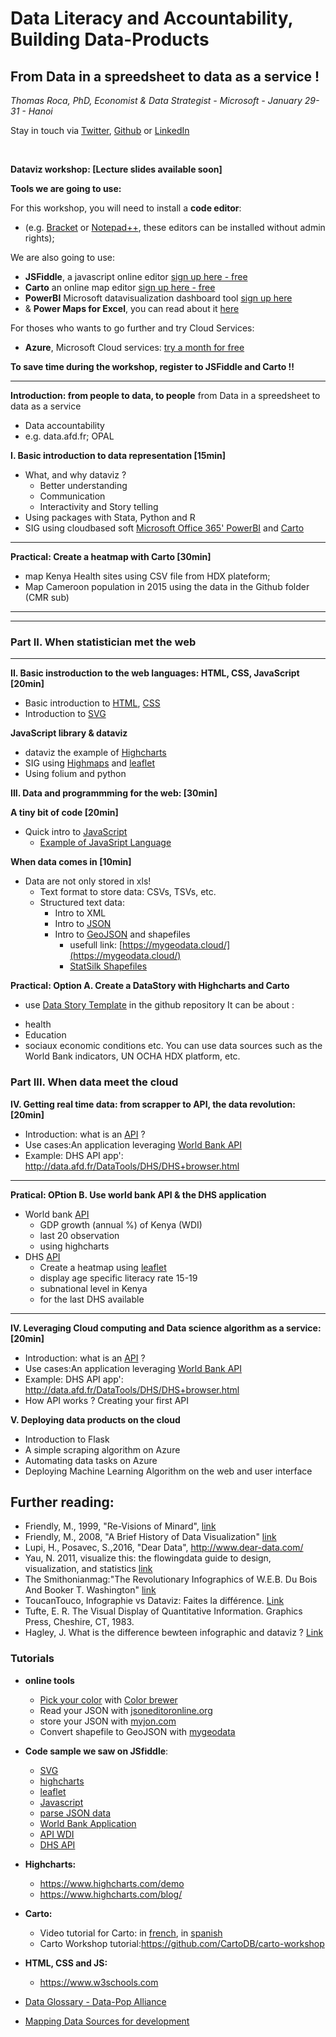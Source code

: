 # Data Literacy and Accountability, Building Data-Products 
## From Data in a spreedsheet to data as a service !
*Thomas Roca, PhD, Economist & Data Strategist - Microsoft - January 29-31 - Hanoi*

Stay in touch via [Twitter](https://twitter.com/Thomas_Roca), [Github](https://github.com/ThomasRoca/) or [LinkedIn](https://www.linkedin.com/in/thomas-roca-43347484/)

<br>

**Dataviz workshop: [Lecture slides available soon]**

**Tools we are going to use:**

For this workshop, you will need to install a **code editor**:
- (e.g. [Bracket](https://sourceforge.net/projects/bracketsportable/) or [Notepad++](https://notepad-plus-plus.org/fr/), these editors can be installed without admin rights);

We are also going to use: 
- 	**JSFiddle**, a javascript online editor [sign up here - free](https://jsfiddle.net/user/signup/)
- 	**Carto** an online map editor [sign up here - free](https://carto.com/signup/)
- 	**PowerBI** Microsoft datavisualization dashboard tool [sign up here](https://powerbi.microsoft.com/en-us/desktop/)
- 	& **Power Maps for Excel**, you can read about it [here](https://support.office.com/en-us/article/I-don-t-see-the-Power-Map-button-in-Excel-db03bf67-d2b3-42a7-adf1-9c38f024a8ce?ui=en-US&rs=en-US&ad=US)

For thoses who wants to go further and try Cloud Services:
- **Azure**, Microsoft Cloud services: [try a month for free](https://azure.microsoft.com/en-us/offers/ms-azr-0044p/)

**To save time during the workshop, register to JSFiddle and Carto !!**

---

**Introduction: from people to data, to people**
from Data in a spreedsheet to data as a service
- Data accountability
- e.g. data.afd.fr; OPAL 


**I. Basic introduction to data representation [15min]**
- 	What, and why dataviz ? 
	- Better understanding
	- Communication
	- Interactivity and Story telling
-	Using packages with Stata, Python and R
-	SIG using cloudbased soft [Microsoft Office 365' PowerBI](https://powerbi.microsoft.com/fr-fr/desktop/) and [Carto](https://carto.com/)

---

**Practical: Create a heatmap with Carto [30min]**
  - map Kenya Health sites using CSV file from HDX plateform;
  - Map Cameroon population in 2015 using the data in the Github folder (CMR sub)
--- 


---

### Part II. When statistician met the web
---

**II. Basic instroduction to the web languages: HTML, CSS, JavaScript [20min]**
-	Basic introduction to [HTML](https://www.w3schools.com/html/default.asp), [CSS](https://www.w3schools.com/css/default.asp)
- 	Introduction to [SVG](https://en.wikipedia.org/wiki/Scalable_Vector_Graphics)

**JavaScript library & dataviz**
- 	dataviz the example of [Highcharts](https://www.highcharts.com/)
- 	SIG using [Highmaps](https://www.highcharts.com/) and [leaflet](http://leafletjs.com/)
-	Using folium and python

**III. Data and programmming for the web: [30min]**

**A tiny bit of code [20min]**
- 	Quick intro to [JavaScript](https://www.w3schools.com/js/default.asp)
	+ [Example of JavaSript Language](https://jsfiddle.net/ThomasRoca/50snpv6r/)

**When data comes in [10min]**
- Data are not only stored in xls!
	+ Text format to store data:
		CSVs, TSVs, etc.
	+ Structured text data:
		+ Intro to XML
		+ Intro to [JSON](https://en.wikipedia.org/wiki/JSON)
		+ Intro to [GeoJSON](https://fr.wikipedia.org/wiki/GeoJSON) and shapefiles
			+ usefull link: [https://mygeodata.cloud/](https://mygeodata.cloud/)
			+ [StatSilk Shapefiles](https://www.statsilk.com/maps/download-free-shapefile-maps#download-country-shapefile-maps)
	

**Practical: Option A. Create a DataStory with Highcharts and Carto**
   + use [Data Story Template](http://data.afd.fr/datastory/Data%20Story%20Template.html) in the github repository
   It can be about :
   - health
   - Education
   - sociaux economic conditions etc.
   You can use data sources such as the World Bank indicators, UN OCHA HDX platform, etc.




### Part III. When data meet the cloud

**IV. Getting real time data: from scrapper to API, the data revolution: [20min]**
- Introduction: what is an [API](https://en.wikipedia.org/wiki/Application_programming_interface) ?
-  Use cases:An application leveraging [World Bank API](https://datahelpdesk.worldbank.org/knowledgebase/articles/889392-api-documentation)
-  Example: DHS API app': http://data.afd.fr/DataTools/DHS/DHS+browser.html 

 
--- 
**Pratical: OPtion B. Use world bank API & the DHS application** 
- World bank [API](https://datahelpdesk.worldbank.org/knowledgebase/articles/898581-api-basic-call-structure)
	- GDP growth (annual %) of Kenya (WDI)
	- last 20 observation
   	- using highcharts
- DHS [API](https://api.dhsprogram.com/#/api-querybuilder.cfm)
	- Create a heatmap using [leaflet](http://leafletjs.com/examples/choropleth/)
	- display age specific literacy rate 15-19
	- subnational level in Kenya
	- for the last DHS available
---   	

**IV. Leveraging Cloud computing and Data science algorithm as a service: [20min]**
- Introduction: what is an [API](https://en.wikipedia.org/wiki/Application_programming_interface) ?
-  Use cases:An application leveraging [World Bank API](https://datahelpdesk.worldbank.org/knowledgebase/articles/889392-api-documentation)
-  Example: DHS API app': http://data.afd.fr/DataTools/DHS/DHS+browser.html 
- How API works ? Creating your first API 

**V. Deploying data products on the cloud**
- Introduction to Flask
 - A simple scraping algorithm on Azure
 - Automating data tasks on Azure 
 - Deploying Machine Learning Algorithm on the web and user interface
 

## Further reading:
- Friendly, M., 1999, "Re-Visions of Minard", [link](http://www.datavis.ca/gallery/minard/minard.pdf])
- Friendly, M., 2008, "A Brief History of Data Visualization" [link](http://byrneslab.net/classes/biol607/readings/Friendly_2008_dataviz_history.pdf)
- Lupi, H., Posavec, S.,2016, "Dear Data", http://www.dear-data.com/
- Yau, N. 2011, visualize this: the flowingdata guide to design, visualization, and statistics [link](http://book.flowingdata.com)
- The Smithonianmag:"The Revolutionary Infographics of W.E.B. Du Bois And Booker T. Washington" [link](http://www.smithsonianmag.com/smart-news/the-revolutionary-infographics-of-web-du-bois-and-booker-t-washington-180959756)
- ToucanTouco, Infographie vs Dataviz: Faites la différence. [Link](https://toucantoco.com/blog/infographie-vs-dataviz/)
- Tufte, E. R. The Visual Display of Quantitative Information. Graphics Press, Cheshire, CT, 1983.
- Hagley, J. What is the difference bewteen infographic and dataviz ? [Link](http://www.jackhagley.com/What-s-the-difference-between-an-Infographic-and-a-Data-Visualisation)

### Tutorials
- **online tools**
	- [Pick your color](https://www.w3schools.com/colors/colors_picker.asp) with [Color brewer](http://colorbrewer2.org)
	- Read your JSON with [jsoneditoronline.org](http://jsoneditoronline.org/)
	- store your JSON with [myjon.com](http://myjson.com/)
	- Convert shapefile to GeoJSON with [mygeodata](https://mygeodata.cloud/)
	
- **Code sample we saw on JSfiddle**:
	- [SVG](http://jsfiddle.net/ThomasRoca/q754amnd/)
	- [highcharts](http://jsfiddle.net/ThomasRoca/fps87ooa)
	- [leaflet](http://leafletjs.com/examples/quick-start/example-popups.html)
	- [Javascript](http://jsfiddle.net/ThomasRoca/50snpv6r/)
	- [parse JSON data](http://jsfiddle.net/ThomasRoca/5f4jh80c)
	- [World Bank Application](http://jsfiddle.net/ThomasRoca/1vpypyc9)
	- [API WDI](http://jsfiddle.net/ThomasRoca/0eata2p0)
	- [DHS API](http://jsfiddle.net/ThomasRoca/069Lqfkz)
- **Highcharts:**
	- https://www.highcharts.com/demo
	- https://www.highcharts.com/blog/
- **Carto:**
	- Video tutorial for Carto: in [french](https://www.youtube.com/watch?v=nRKSR635-Kk), in [spanish](https://www.youtube.com/watch?v=o2dUzQiwUYE&t=2s)
	- Carto Workshop tutorial:https://github.com/CartoDB/carto-workshop
- **HTML, CSS and JS:** 
	- https://www.w3schools.com

- [Data Glossary - Data-Pop Alliance](https://github.com/ThomasRoca/Lecture-Columbia-Science-Po-2017/blob/master/Glossary.md)
- [Mapping Data Sources for development](https://afdlab4dev.github.io/Wiki-DataExploration-in-AFD/)


